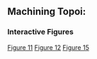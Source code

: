 ## Machining Topoi:
### Interactive Figures
[Figure 11](https://rmomizo.github.io/C_C/figure11.html) 
[Figure 12](https://rmomizo.github.io/C_C/figure12.html) 
[Figure 15](https://rmomizo.github.io/C_C/figure15.htm) 

